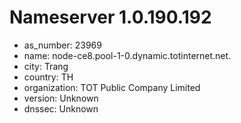 # Nameserver 1.0.190.192

* as_number: 23969
* name: node-ce8.pool-1-0.dynamic.totinternet.net.
* city: Trang
* country: TH
* organization: TOT Public Company Limited
* version: Unknown
* dnssec: Unknown
